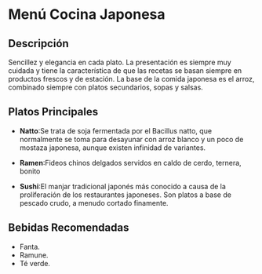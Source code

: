 # Menú Cocina Japonesa

## Descripción
Sencillez y elegancia en cada plato. La presentación es siempre muy cuidada y tiene la característica de que las recetas se basan siempre en productos frescos y de estación. La base de la comida japonesa es el arroz, combinado siempre con platos secundarios, sopas y salsas.

## Platos Principales
- **Natto**:Se trata de soja fermentada por el Bacillus natto, que normalmente se toma para desayunar con arroz blanco y un poco de mostaza japonesa, aunque existen infinidad de variantes.

- **Ramen**:Fideos chinos delgados servidos en caldo de cerdo, ternera, bonito

- **Sushi**:El manjar tradicional japonés más conocido a causa de la proliferación de los restaurantes japoneses. Son platos a base de pescado crudo, a menudo cortado finamente.

## Bebidas Recomendadas
- Fanta.
- Ramune.
- Té verde.
